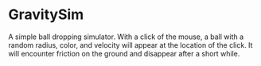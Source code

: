 # GravitySim
A simple ball dropping simulator. With a click of the mouse, a ball with a random radius, color, and velocity will appear at the location of the click. It will encounter friction on the ground and disappear after a short while. 
